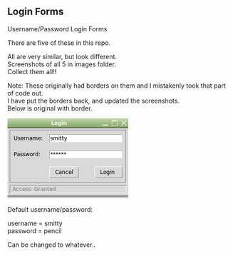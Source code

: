 ## Login Forms
Username/Password Login Forms 

There are five of these in this repo.  

All are very similar, but look different.  
Screenshots of all 5 in images folder.  
Collect them all!!  

Note: These originally had borders on them and I mistakenly took that part of code out.  
I have put the borders back, and updated the screenshots.   
Below is original with border.

![Screenshot](login.png)
  
  Default username/password:  
  
  username = smitty  
  password = pencil  
  
  Can be changed to whatever..
  
  
